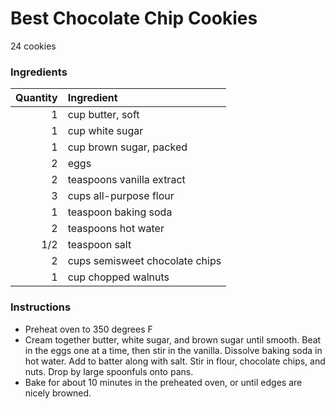 # Best Chocolate Chip Cookies
24 cookies
### Ingredients
|Quantity|Ingredient|
----------:|:-------
|1|cup butter, soft|
|1|cup white sugar|
|1|cup brown sugar, packed|
|2|eggs|
|2|teaspoons vanilla extract|
|3|cups all-purpose flour|
|1|teaspoon baking soda|
|2|teaspoons hot water|
|1/2|teaspoon salt|
|2|cups semisweet chocolate chips|
|1|cup chopped walnuts|

### Instructions

* Preheat oven to 350 degrees F
* Cream together butter, white sugar, and brown sugar until smooth. Beat in the eggs one at a time, then stir in the vanilla. Dissolve baking soda in hot water. Add to batter along with salt. Stir in flour, chocolate chips, and nuts. Drop by large spoonfuls onto pans.
* Bake for about 10 minutes in the preheated oven, or until edges are nicely browned.

